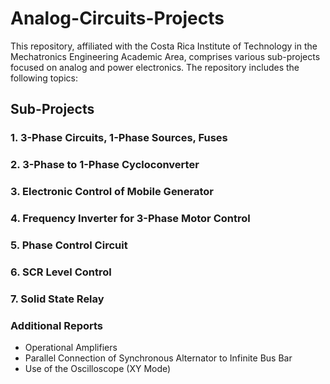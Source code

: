 # Analog-Circuits-Projects

This repository, affiliated with the Costa Rica Institute of Technology in the Mechatronics Engineering Academic Area, comprises various sub-projects focused on analog and power electronics. The repository includes the following topics:

## Sub-Projects

### 1. 3-Phase Circuits, 1-Phase Sources, Fuses

### 2. 3-Phase to 1-Phase Cycloconverter

### 3. Electronic Control of Mobile Generator

### 4. Frequency Inverter for 3-Phase Motor Control

### 5. Phase Control Circuit

### 6. SCR Level Control

### 7. Solid State Relay
  
### Additional Reports
   - Operational Amplifiers
   - Parallel Connection of Synchronous Alternator to Infinite Bus Bar
   - Use of the Oscilloscope (XY Mode)
